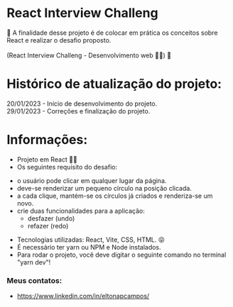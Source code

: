 # React Interview Challeng
🚀 A finalidade desse projeto é de colocar em prática os conceitos sobre React 
e realizar o desafio proposto. <br><br>
(React Interview Challeng - Desenvolvimento web 👨‍💻) 🚀

# Histórico de atualização do projeto:

20/01/2023 - Início de desenvolvimento do projeto.<br>
29/01/2023 - Correções e finalização do projeto.<br>


# Informações:

* Projeto em React 🧑‍🎓
* Os seguintes requisito do desafio:
 - o usuário pode clicar em qualquer lugar da página.
 - deve-se renderizar um pequeno círculo na posição clicada.
 - a cada clique, mantém-se os círculos já criados e renderiza-se um novo.
 - crie duas funcionalidades para a aplicação:
   - desfazer (undo)
   - refazer (redo)
* Tecnologias utilizadas: React, Vite, CSS, HTML. 😝
* É necessário ter yarn ou NPM e Node instalados.
* Para rodar o projeto, você deve digitar o seguinte comando no terminal "yarn dev"!

### Meus contatos: 
* https://www.linkedin.com/in/eltonapcampos/

